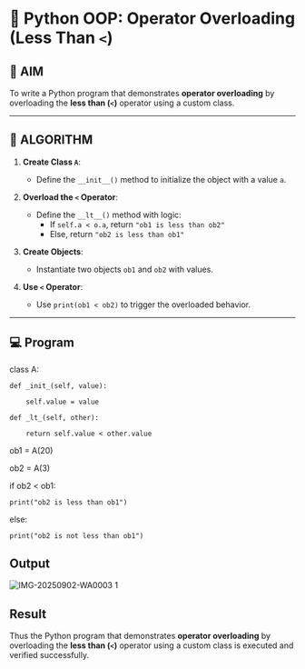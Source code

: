 # 🐍 Python OOP: Operator Overloading (Less Than `<`)

## 🎯 AIM

To write a Python program that demonstrates **operator overloading** by overloading the **less than (`<`)** operator using a custom class.

---

## 🧠 ALGORITHM

1. **Create Class `A`**:
   - Define the `__init__()` method to initialize the object with a value `a`.

2. **Overload the `<` Operator**:
   - Define the `__lt__()` method with logic:
     - If `self.a < o.a`, return `"ob1 is less than ob2"`
     - Else, return `"ob2 is less than ob1"`

3. **Create Objects**:
   - Instantiate two objects `ob1` and `ob2` with values.

4. **Use `<` Operator**:
   - Use `print(ob1 < ob2)` to trigger the overloaded behavior.

---

## 💻 Program
class A:

    def _init_(self, value):

        self.value = value

    def _lt_(self, other):
        
        return self.value < other.value

ob1 = A(20)

ob2 = A(3)

if ob2 < ob1:

    print("ob2 is less than ob1")

else:

    print("ob2 is not less than ob1")
    
## Output
![IMG-20250902-WA0003 1](https://github.com/user-attachments/assets/5038c97e-1c00-4fbf-b396-16567f67c60c)

## Result
Thus the Python program that demonstrates **operator overloading** by overloading the **less than (`<`)** operator using a custom class is executed and verified successfully.
